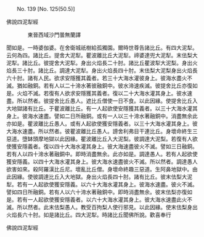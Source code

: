 ﻿　　No. 139 [No. 125(50.5)]

佛說四泥犁經

　　　　東晉西域沙門曇無蘭譯


聞如是。一時婆伽婆。在舍衛城祇樹給孤獨園。爾時世尊告諸比丘。有四大泥犁。云何為四。諸比丘。提舍大泥犁。瞿波離比丘大泥犁。禘婆達兜大泥犁。末佉梨大泥犁。諸比丘。彼提舍大泥犁。身出火焰長二十肘。諸比丘瞿波犁大泥梨。身出火焰長三十肘。諸比丘。調達大泥犁。身出火焰長四十肘。末佉梨大泥梨身出火焰長六十肘。諸有人民。欲求安隱獲其義者。若三十大海水灌彼身上。彼海水盡火不滅。猶如融銅。若有人以二十渧水著彼融銅中。彼水渧速疾滅。彼提舍比丘亦復如是。火焰不滅。若復有人欲求安隱獲其義者。復以二十大海水灌其身上。彼水速盡。所以然者。彼提舍比丘愚人。遮比丘僧使一日不食。以此因緣。使提舍比丘入大地獄諸有比丘。于瞿波離比丘。有一人起欲使安隱獲其義者。以三十大海水灌其身上。彼海水速盡。譬如二日所融銅。或有一人以三十渧水著融銅中。消盡無余此亦如是。瞿波離比丘愚人。或有人起欲使獲安隱義者。以三十大海水灌其身上。彼大海水速盡。所以然者。彼瞿波離比丘愚人。謗舍利弗目干連比丘。身壞命終生三惡道。墮缽頭摩地獄以此因緣。瞿波離比丘入大泥梨。彼調達大泥梨。若復有人欲使獲安隱義者。復以四十大海水灌其身上。彼大海速盡彼火不滅。譬如三日融銅。若有人以四十渧水著融銅中。即時消盡無余。此亦如是。調達愚人。若有人起欲使獲安隱義。以四十大海水灌其身上。彼大海水速盡彼火不滅。所以然者。調達愚人欲害如來。殺阿羅漢比丘尼。壞亂比丘僧。身壞命終趣三惡道。生阿鼻地獄中。由此因緣。使彼調達比丘入大地獄。身出火焰長四十肘。諸有比丘。彼末佉梨大泥犁。若有一人起欲使獲安隱義。以六十大海水灌其身上。彼海水速盡。彼火不滅。譬如四日所融銅。若有人以六十渧水著融銅中。即時消盡無余。彼末佉梨亦復如是。若有一人起欲使獲安隱義者。以六十大海水灌其身上。彼大海水速盡此火不滅。所以然者。此末佉梨愚人。教受百拘梨人使行邪見。以此因緣。使末佉梨身出火焰長六十肘。如是諸比丘。四大泥犁。時諸比丘聞佛所說。歡喜奉行

佛說四泥犁經
